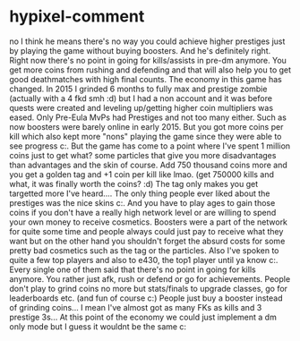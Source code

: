 # hypixel-comment
no I think he means there's no way you could achieve higher prestiges just by playing the game without buying boosters. And he's definitely right. Right now there's no point in going for kills/assists in pre-dm anymore. You get more coins from rushing and defending and that will also help you to get good deathmatches with high final counts. The economy in this game has changed. In 2015 I grinded 6 months to fully max and prestige zombie (actually with a 4 fkd smh :d) but I had a non account and it was before quests were created and leveling up/getting higher coin multipliers was eased. Only Pre-Eula MvPs had Prestiges and not too many either. Such as now boosters were barely online in early 2015.
 But you got more coins per kill which also kept more "nons" playing the game since they were able to see progress c:. But the game has come to a point where I've spent 1 million coins just to get what? some particles that give you more disadvantages than advantages and the skin of course. Add 750 thousand coins more and you get a golden tag and +1 coin per kill like lmao. (get 750000 kills and what, it was finally worth the coins? :d) The tag only makes you get targetted more I've heard.... The only thing people ever liked about the prestiges was the nice skins c:. And you have to play ages to gain those coins if you don't have a really high network level or are willing to spend your own money to receive cosmetics. Boosters were a part of the network for quite some time and people always could just pay to receive what they want but on the other hand you shouldn't forget the absurd costs for some pretty bad cosmetics such as the tag or the particles.
Also I've spoken to quite a few top players and also to e430, the top1 player until ya know c:. Every single one of them said that there's no point in going for kills anymore. You rather just afk, rush or defend or go for achievements. People don't play to grind coins no more but stats/finals to upgrade classes, go for leaderboards etc. (and fun of course c:) People just buy a booster instead of grinding coins... I mean I've almost got as many FKs as kills and 3 prestige 3s...
At this point of the economy we could just implement a dm only mode but I guess it wouldnt be the same c:

